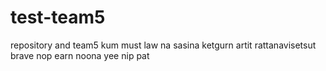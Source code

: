 # test-team5
repository
and team5 kum must law na
sasina ketgurn artit rattanavisetsut brave nop earn noona yee nip pat
